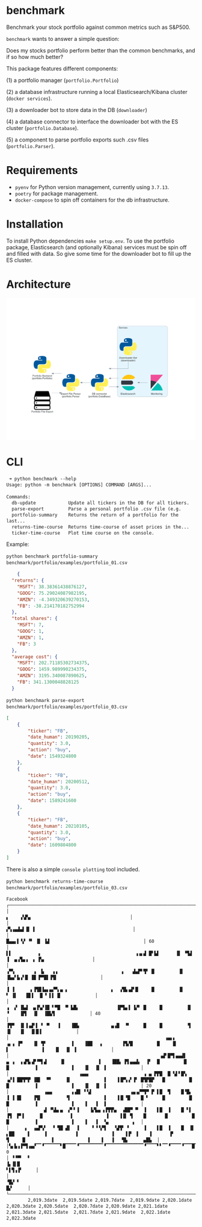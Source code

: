 # benchmark

Benchmark your stock portfolio against common metrics such as S&P500.

`benchmark` wants to answer a simple question: 

Does my stocks portfolio perform better than the common benchmarks, and if so how much better?

This package features different components:

(1) a portfolio manager (`portfolio.Portfolio`)

(2) a database infrastructure running a local Elasticsearch/Kibana cluster (`docker services`).

(3) a downloader bot to store data in the DB (`downloader`)

(4) a database connector to interface the downloader bot with the ES cluster (`portfolio.Database`).

(5) a component to parse portfolio exports such .csv files (`portfolio.Parser`). 


# Requirements

- `pyenv` for Python version management, currently using `3.7.13`.
- `poetry` for package management.
- `docker-compose` to spin off containers for the db infrastructure.


# Installation
To install Python dependencies `make setup.env`. 
To use the portfolio package, Elasticsearch (and optionally Kibana) services must be spin off and filled with data. 
So give some time for the downloader bot to fill up the ES cluster.

# Architecture

![Architecture](./img/diagram/event_processing.png)

# CLI

```
 ➜ python benchmark --help                                                         
Usage: python -m benchmark [OPTIONS] COMMAND [ARGS]...

Commands:
  db-update            Update all tickers in the DB for all tickers.
  parse-export         Parse a personal portfolio .csv file (e.g.
  portfolio-summary    Returns the return of a portfolio for the last...
  returns-time-course  Returns time-course of asset prices in the...
  ticker-time-course   Plot time course on the console.
```

Example:

`python benchmark portfolio-summary benchmark/portfolio/examples/portfolio_01.csv`

```json
    {
  "returns": {
    "MSFT": 38.38361438876127,
    "GOOG": 75.29024087982195,
    "AMZN": -4.349320639270153,
    "FB": -38.214170182752994
  },
  "total shares": {
    "MSFT": 7,
    "GOOG": 1,
    "AMZN": 1,
    "FB": 3
  },
  "average cost": {
    "MSFT": 202.71185302734375,
    "GOOG": 1459.989990234375,
    "AMZN": 3195.340087890625,
    "FB": 341.1300048828125
  }
```

`python benchmark parse-export benchmark/portfolio/examples/portfolio_03.csv`

```json
[
    {
        "ticker": "FB",
        "date_human": 20190205,
        "quantity": 3.0,
        "action": "buy",
        "date": 1549324800
    },
    {
        "ticker": "FB",
        "date_human": 20200512,
        "quantity": 3.0,
        "action": "buy",
        "date": 1589241600
    },
    {
        "ticker": "FB",
        "date_human": 20210105,
        "quantity": 3.0,
        "action": "buy",
        "date": 1609804800
    }
]
```
There is also a simple `console plotting` tool included.

`python benchmark returns-time-course benchmark/portfolio/examples/portfolio_03.csv`

```
Facebook
┌────────────────────────────────────────────────────────────────────────────────────────────────────────────────────────────────────────────────────────────────────────────────────────────────────────┐
│                                                                                                                                                          ▖    ▗▚▛▄                                     │ 
│                                                                                                                                                         ▞▚▗▄▟▄▌▐▌ ▌                                    │ 
│                                                                                                                                                     █▄▄▖▌▝▞ ▝▘ ▐▌ ▐▟                                   │ 60
│                                                                                                 ▌▌          ▖                                   ▗▗▖▟ █▘▙▌      ▐▌ ▝▜▟  ▐  ▄▗▜▄▗  ▖ ▛▄                  │ 
│                                                                                                ▗▀▚       ▗  ▙   ▗▗                        ▖   ▟▄▛▘▜▘ █         ▐▌   ▐▙▄▘▙▗▘█ ▐█ ▛▀█▌▐▜▌                │ 
│                                                                                                ▐ ▐      ▖▐▜█▐▄▖▄▞▀▖▄ ▖                ▖  ▗▜▙▗▟▘█     █         ▐▌     ▘ ▐▌   ▐█▐  ▐▌▝ ▌▌ █             │ 
│                                                                                             ▗  ▞ ▐▙▟  ▄▐▚▞▐█ ▘▀█  ▀ ▙█▖              ▐▛▜▄▐ ▐▞▘ █     █         ▐▌       ▝    ▐▛▌  ▐▌  ▐█▙▜             │ 40
│                                                                                             ▐▜▀  ▐▌▐▗▟▘▌ ▘ ▀   ▐    ▐█▙            ▄▗█  ▝▘     █     █         ▝▌            ▐▌   ▐▌  ▐▌█▐             │ 
│                                                          ▗▄▖▖                          ▗▖▗ ▐▀    ▐▌ ▜▘         ▐    ▐██   ▖       ▐▜▞█         █     █          ▌            ▐    ▐▌  ▐▌ ▐             │ 
│                                                        ▗▟▘█▀▌▄▄▟▌            ▄ ▗  ▗▗▛▙▗▛▝▀▌▟     ▐▌            ▐    ▐██▖ ▛▌▄▄▟▖  ▐▘  █         █     █          ▌            ▐    ▐▌  ▐▌ ▐             │ 
│                          ▗▄▄▖                    ▗ ▄ ▛▛█  █ ▚▌▘█▚          ▗▞▐ ██▜▀▛ ▐█▌  ▀▘     ▐▌            ▐    ▐▐▛▚▗▘▐▘ █▜▛█▛   █         █     █          ▌            ▐    ▐▌  ▐▌ ▐             │ 20
│             ▗▄▄       ▗▗█▌ ▘▚▌              ▗▄▗▞▀▜▀ ▛ ▌█  ▜    █▝█▖        ▐ ▐ █▌    ▐▜▌         ▝▌            ▐    ▐▐▌▝█    █ ▘     █         █     █          ▌            ▐    ▐   ▐  ▐             │ 
│             ▟ ▝▚▙▖▄  ▞▘▘▐    ▐▞▙▄ ▖▛▛▛▄  ▗██▀ ▀  ▐    ▌█  ▐    █ ▘▌       ▐▜  ▛▘▌     ▐▌          ▌            ▐    ▐▐▌ ▜    █       █         █     █          ▌            ▐    ▐   ▐  ▝▄         ▖  │ 
│      ▖  ▗▄▛▚▘  ▝ ▜█ ▟▌  ▐     ▘▝▝▞▜   ▝▟▜▘ ▘     ▐    ▌█  ▐    █  ▐▌    ▖██     ▌     ▐           ▌            ▐    ▐▐▘ ▐    ▐       ▛         ▜     █          ▌            ▐    ▐   ▐   ▜▙      ▄█▙  │ 
│▚▖▙▗▐▀▜▗▄▞▔▔▝▔▔▔▔▔▔▘█▔▔▔▔▝▔▔▔▔▔▔▔▔▔▝▔▔▔▔▔▔▔▔▔▔▔▔▔▔▝▔▔▔▔▘▘▔▔▝▔▔▔▔▝▔▔▔█▔▔▗▗▀▔▘▔▔▔▔▔▘▔▔▔▔▔▝▔▔▔▔▔▔▔▔▔▔▔▘▔▔▔▔▔▔▔▔▔▔▔▔▝▔▔▔▔▝▝▔▔▝▔▔▔▔▝▔▔▔▔▔▔▔▘▔▔▔▔▔▔▔▔▔▝▔▔▔▔▔▘▔▔▔▔▔▔▔▔▔▔▘▔▔▔▔▔▔▔▔▔▔▔▔▝▔▔▔▔▝▔▔▔▝▔▔▔▔▀█▗▖▔▔█▌▝▔█▞│ 0
│ ▝▝▀▘  ▘                                                            ▐▖▐▌█                                                                                                                    ▘▌▜▗▐▘     │ 
│                                                                    ▝█▞ ▘                                                                                                                       █▞      │ 
└────────────────────────────────────────────────────────────────────────────────────────────────────────────────────────────────────────────────────────────────────────────────────────────────────────┘
        2,019.3date  2,019.5date 2,019.7date  2,019.9date 2,020.1date  2,020.3date 2,020.5date  2,020.7date 2,020.9date 2,021.1date  2,021.3date 2,021.5date  2,021.7date 2,021.9date  2,022.1date 2,022.3date

```



